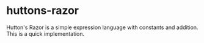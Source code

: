 # huttons-razor

Hutton's Razor is a simple expression language with constants and addition. This
is a quick implementation.
